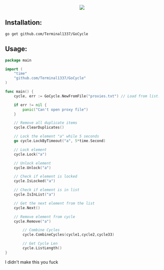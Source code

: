 <p align='center'>
    <img src='https://media-exp1.licdn.com/dms/image/C511BAQG_UWHeDkmt9A/company-background_10000/0/1586588533445?e=2147483647&v=beta&t=VN26LwWLjk9jVef_1W4_24nlY5bWbqg_Yl5vQIg9BYM'>
</p>

## Installation:
```
go get github.com/Terminal1337/GoCycle
```

## Usage:
```go
package main

import (
	"time"
	"github.com/Terminal1337/GoCycle"
)

func main() {
	cycle, err := GoCycle.NewFromFile("proxies.txt") // Load from list: GoCycle.New(List *[]string)

	if err != nil {
		panic("Can't open proxy file")
	}

	// Remove all duplicate items
	cycle.ClearDuplicates()

	// Lock the element "a" while 5 seconds
	go cycle.LockByTimeout("a", 5*time.Second)

	// Lock element
	cycle.Lock("a")

	// Unlock element
	cycle.Unlock("a")

	// Check if element is locked
	cycle.IsLocked("a")

	// Check if element is in list
	cycle.IsInList("a")

	// Get the next element from the list
	cycle.Next()

	// Remove element from cycle
	cycle.Remove("a")

        // Combine Cycles
        cycle.CombineCycles(cycle1,cycle2,cycle33)

        // Get Cycle Len
        cycle.ListLength()
}

```

I didn't make this you fuck
